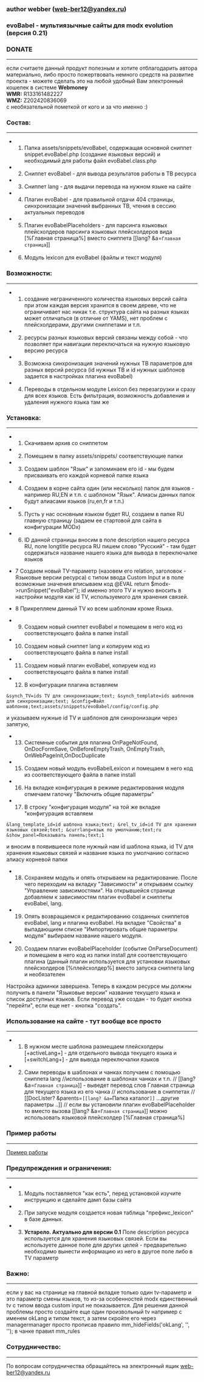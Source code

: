 ### author webber (web-ber12@yandex.ru)

### evoBabel - мультиязычные сайты для modx evolution (версия 0.21)

### DONATE
---------
если считаете данный продукт полезным и хотите отблагодарить автора материально,
либо просто пожертвовать немного средств на развитие проекта - 
можете сделать это на любой удобный Вам электронный кошелек в системе <strong>Webmoney</strong><br>
<strong>WMR:</strong> R133161482227<br>
<strong>WMZ:</strong> Z202420836069<br>
с необязательной пометкой от кого и за что именно :)


### Состав:
---------
* 1. Папка assets/snippets/evoBabel, содержащая основной сниппет snippet.evoBabel.php (создание языковых версий) и необходимый для работы файл evoBabel.class.php
* 2. Сниппет evoBabel - для вывода результатов работы в ТВ ресурса
* 3. Сниппет lang - для выдачи перевода на нужном языке на сайте
* 4. Плагин evoBabel - для правильной отдачи 404 страницы, синхронизации значений выбранных ТВ, чтения в сессию актуальных переводов
* 5. Плагин evoBabelPlaceholders - для парсинга языковых плейсхолдеров парсинга языковых плейсхолдеров вида [%Главная страница%] вместо сниппета [[lang? &a=`Главная страница`]]
* 6. Модуль lexicon для evoBabel (файлы и текст модуля)


### Возможности:
---------
* 1. создание неграниченного количества языковых версий сайта
при этом каждая версия хранится в своем дереве, что не ограничивает нас никак
т.е. структура сайта на разных языках может отличаться (в отличие от YAMS), нет проблем с плейсхолдерами, другими сниппетами и т.п.
* 2. ресурсы разных языковых версий связаны между собой - что позволяет при навигации переключаться на нужную языковую версию ресурса
* 3. Возможна синхронизация значений нужных ТВ параметров для разных версий ресурса (id нужных ТВ и id нужных шаблонов задается в настройках плагина evoBabel)
* 4. Переводы в отдельном модуле Lexicon без перезагрузки и сразу для всех языков. Есть фильтрация, возможность добавления и удаления нужного языка там же


### Установка:
---------
* 1. Скачиваем архив со сниппетом
* 2. Помещаем в папку assets/snippets/ соответствующие папки
* 3. Создаем шаблон "Язык" и запоминаем его id - мы будем присваивать его каждой корневой папке языка
* 4. Создаем в корне сайта один (или несколько) папок для языков - например RU,EN и т.п. с шаблоном "Язык". Алиасы данных папок будут алиасами языков (ru,en,fr и т.п.)
* 5. Пусть у нас основным языком будет RU, создаем в папке RU главную страницу (задаем ее стартовой для сайта в конфигурации MODx)
* 6. ID данной страницы вносим в поле description нашего ресурса RU, поле longtitle ресурса RU пишем слово "Русский" - там будет содержаться название нашего языка для вывода в переключалке языков

* 7 Создаем новый TV-параметр (назовем его relation, заголовок - Языковые версии ресурса) с типом ввода Custom Input и в поле возможные значения вписываем код @EVAL return $modx->runSnippet("evoBabel");
id именно этого TV и нужно вносить в настройки модуля как id TV, используемого для хранения связей.
* 8 Прикрепляем данный TV ко всем шаблонам кроме Языка.

* 9. Создаем новый сниппет evoBabel и помещаем в него код из соответствующего файла в папке install
* 10. Создаем новый сниппет lang и копируем код из соответствующего файла в папке install
* 11. Создаем новый плагин evoBabel, копируем код из соответствующего файла в папке install
* 12. В конфигурации плагина вставляем
```
&synch_TV=ids TV для синхронизации;text; &synch_template=ids шаблонов для синхронизации;text; &config=Файл шаблонов;text;assets/snippets/evoBabel/config/config.php
```
 и указываем нужные id TV и шаблонов для синхронизации через запятую,
* 13. Системные события для плагина OnPageNotFound, OnDocFormSave, OnBeforeEmptyTrash, OnEmptyTrash, OnWebPageInit,OnDocDuplicate
* 15. Создаем новый модуль evoBabelLexicon и помещаем в него код из соответствующего файла в папке install
* 16. На вкладке конфигурация в режиме редактирования модуля отмечаем галочку "Включить общие параметры"
* 17. В строку "конфигурация модуля" на той же вкладке "конфигурация вставляем 
```
&lang_template_id=id шаблона языка;text; &rel_tv_id=id TV для хранения языковых связей;text; &currlang=язык по умолчанию;text;ru &show_panel=Показывать панель;text;1
```
и вносим в появившееся поле нужный нам id шаблона языка, id TV для хранения языковых связей и название языка по умолчанию согласно алиасу корневой папки
* 18. Сохраняем модуль и опять открываем на редактирование. После чего переходим на вкладку "Зависимости" и открываем ссылку "Управление зависимостями". На открывшейся странице добавляем к зависимостям плагин evoBabel и сниппеты evoBabel, lang.
* 19. Опять возвращаемся к редактированию созданных сниппетов evoBabel, lang и плагина evoBabel. На вкладке "Свойства" в выпадающием списке "Импортировать общие параметры модуля" выбираем название нашего модуля.
* 20. Создаем плагин evoBabelPlaceholder (событие OnParseDocument) и помещаем в него код из папки install для соответствующего плагина
(данный плагин используется для установки языковых плейсхолдеров [%плейсхолдер%] вместо запуска сниппета lang и необязателен

Настройка админки завершена. Теперь в каждом ресурсе мы должны получить в панели "Языковые версии" название текущего языка и список доступных языков.
Если перевод уже создан  - то будет кнопка "перейти", если еще нет - кнопка "создать".

### Использование на сайте - тут вообще все просто
---------
* 1. В нужном месте шаблона размещаем плейсхолдеры [+activeLang+] - для отдельного вывода текущего языка и [+switchLang+] - для вывода переключалки языков
* 2. Сами переводы в шаблонах и чанках получаем с помощью сниппета lang
//использование в шаблонах чанках и т.п.
// [[lang? &a=`Главная страница`]] - выведет перевод слов Главная страница для текущего языка из его чанка
// использование в сниппетах 
// [[DocLister? &parents=`[[lang? &a=`Папка каталог`]]` ...другие параметры ..]]
// если вы установили плагин evoBabelPlaceholder то вместо вызова [[lang? &a=`Главная страница`]] можно использовать языковой плейсхолдер [%Главная страница%]


### Пример работы
---------
<a href="http://evoBabel.sitex.by">Пример работы</a>

### Предупреждения и ограничения:
---------
* 1. Модуль поставляется "как есть", перед установкой изучите инструкцию и сделайте дамп базы сайта
* 2. При запуске модуля создается новая таблица "префикс_lexicon" в базе данных.
* 3. <b>Устарело. Актуально для версии 0.1</b> Поле description ресурса используется для хранения языковых связей. Если вы используете данное поле для других целей - предварительно необходимо вынести информацию из него в другое поле либо в TV параметр

### Важно:
---------
если у вас на странице на главной вкладке только один tv-параметр и это параметр смены языков, то из-за особенностей modx единственный
tv с типом ввода custom input не показывается.
Для решения данной проблемы просто создайте еще один произвольный tv например с именем okLang и типом текст, а затем скройте его
через managermanager просто прописав правило mm_hideFields('okLang', '', ''); в чанке правил mm_rules

### Сотрудничество:
---------
По вопросам сотрудничества обращайтесь на электронный ящик web-ber12@yandex.ru



